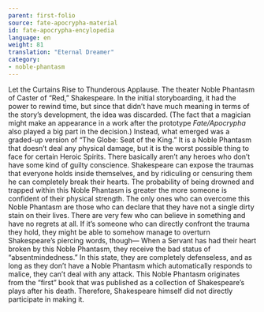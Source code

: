 ```yaml
---
parent: first-folio
source: fate-apocrypha-material
id: fate-apocrypha-encylopedia
language: en
weight: 81
translation: "Eternal Dreamer"
category:
- noble-phantasm
---
```


Let the Curtains Rise to Thunderous Applause. The theater Noble Phantasm of Caster of “Red,” Shakespeare. In the initial storyboarding, it had the power to rewind time, but since that didn’t have much meaning in terms of the story’s development, the idea was discarded. (The fact that a magician might make an appearance in a work after the prototype *Fate/Apocrypha* also played a big part in the decision.) Instead, what emerged was a graded-up version of “The Globe: Seat of the King.”
It is a Noble Phantasm that doesn’t deal any physical damage, but it is the worst possible thing to face for certain Heroic Spirits. There basically aren’t any heroes who don’t have some kind of guilty conscience. Shakespeare can expose the traumas that everyone holds inside themselves, and by ridiculing or censuring them he can completely break their hearts.
The probability of being drowned and trapped within this Noble Phantasm is greater the more someone is confident of their physical strength. The only ones who can overcome this Noble Phantasm are those who can declare that they have not a single dirty stain on their lives. There are very few who can believe in something and have no regrets at all. If it’s someone who can directly confront the trauma they hold, they might be able to somehow manage to overturn Shakespeare’s piercing words, though—
When a Servant has had their heart broken by this Noble Phantasm, they receive the bad status of “absentmindedness.” In this state, they are completely defenseless, and as long as they don’t have a Noble Phantasm which automatically responds to malice, they can’t deal with any attack.
This Noble Phantasm originates from the “first” book that was published as a collection of Shakespeare’s plays after his death. Therefore, Shakespeare himself did not directly participate in making it.
